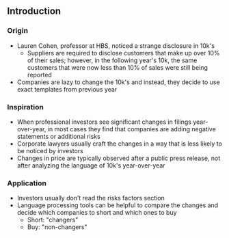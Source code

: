 ## Introduction

### Origin
- Lauren Cohen, professor at HBS, noticed a strange disclosure in 10k's
    - Suppliers are required to disclose customers that make up over 10% of their sales; however, in the following year's 10k, the same customers that were now less than 10% of sales were still being reported
- Companies are lazy to change the 10k's and instead, they decide to use exact templates from previous year

### Inspiration
- When professional investors see significant changes in filings year-over-year, in most cases they find that companies are adding negative statements or additional risks
- Corporate lawyers usually craft the changes in a way that is less likely to be noticed by investors
- Changes in price are typically observed after a public press release, not after analyzing the language of 10k's year-over-year

### Application
- Investors usually don’t read the risks factors section
- Language processing tools can be helpful to compare the changes and decide which companies to short and which ones to buy
    - Short: "changers"
    - Buy: "non-changers"

